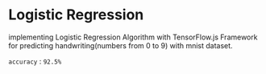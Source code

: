# Logistic Regression
implementing Logistic Regression Algorithm with TensorFlow.js Framework for predicting handwriting(numbers from 0 to 9) with mnist dataset.

`accuracy` : `92.5%` 
